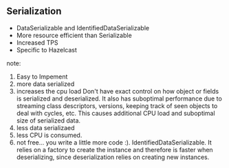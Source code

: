 ##  Serialization
* DataSerializable and IdentifiedDataSerializable       <!-- .element: class="fragment" data-fragment-index="1" -->
* More resource efficient than Serializable     <!-- .element: class="fragment" data-fragment-index="2" -->
* Increased TPS     <!-- .element: class="fragment" data-fragment-index="3" -->
* Specific to Hazelcast     <!-- .element: class="fragment" data-fragment-index="4" -->


note:
1. Easy to Impement
2. more data serialized
3. increases the cpu load
Don't have exact control on how object or fields is serialized and deserialized. It also has suboptimal performance due to streaming class descriptors, versions, keeping track of seen objects to deal with cycles, etc. This causes additional CPU load and suboptimal size of serialized data.
4. less data serializaed
5. less CPU is consumed.
6. not free... you write a little more code :). 
IdentifiedDataSerializable. It relies on a factory to create the instance and therefore is faster when deserializing, since deserialization relies on creating new instances.
